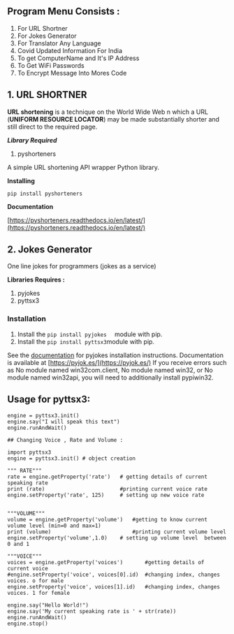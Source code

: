 ## Program Menu Consists :

 1. For URL Shortner
 2. For Jokes Generator
 3. For Translator Any Language 
 4. Covid Updated Information For India
 5. To get ComputerName and It's IP Address
 6. To Get WiFi Passwords
 7. To Encrypt Message Into Mores Code

## 1. URL SHORTNER
**URL shortening** is a technique on the World Wide Web n which a URL (**UNIFORM RESOURCE LOCATOR**) may be made substantially shorter and still direct to the required page.

***Library Required***

 1. pyshorteners
 
 A simple URL shortening API wrapper Python library.

 **Installing**

```
pip install pyshorteners
```
**Documentation**

[https://pyshorteners.readthedocs.io/en/latest/](https://pyshorteners.readthedocs.io/en/latest/)

## 2. Jokes Generator 
One line jokes for programmers (jokes as a service)

**Libraries Requires :**

 1. pyjokes
 2. pyttsx3

### Installation

1. Install the  ```pip install pyjokes  ``` module with pip.
2. Install the ```pip install pyttsx3```module with pip.

See the  [documentation](http://pyjok.es/install/)  for pyjokes installation instructions.
Documentation is available at  [https://pyjok.es/](https://pyjok.es/)
If you receive errors such as  No module named win32com.client,  No module named win32, or  No module named win32api, you will need to additionally install  pypiwin32.

## Usage for pyttsx3:

```import pyttsx3
engine = pyttsx3.init()
engine.say("I will speak this text")
engine.runAndWait()

## Changing Voice , Rate and Volume :

import pyttsx3
engine = pyttsx3.init() # object creation

""" RATE"""
rate = engine.getProperty('rate')   # getting details of current speaking rate
print (rate)                        #printing current voice rate
engine.setProperty('rate', 125)     # setting up new voice rate


"""VOLUME"""
volume = engine.getProperty('volume')   #getting to know current volume level (min=0 and max=1)
print (volume)                          #printing current volume level
engine.setProperty('volume',1.0)    # setting up volume level  between 0 and 1

"""VOICE"""
voices = engine.getProperty('voices')       #getting details of current voice
#engine.setProperty('voice', voices[0].id)  #changing index, changes voices. o for male
engine.setProperty('voice', voices[1].id)   #changing index, changes voices. 1 for female

engine.say("Hello World!")
engine.say('My current speaking rate is ' + str(rate))
engine.runAndWait()
engine.stop()
